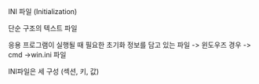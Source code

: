 INI 파일 (Initialization)

단순 구조의 텍스트 파일 

응용 프로그램이 실행될 때 필요한 초기화 정보를 담고 있는 파일 -> 윈도우즈 경우 -> cmd  ->win.ini 파일



INI파일은 세 구성 (섹션, 키, 값)

